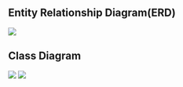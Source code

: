 Entity Relationship Diagram(ERD)
---
<img src="https://github.com/EM-PROJECT-ORG-Funrest/EM_Module_Test/assets/102271645/b28d03bc-f5bf-4b9e-a16b-52a9d2b4ba74"></img>

Class Diagram
---
<img src="https://github.com/EM-PROJECT-ORG-Funrest/EM_Module_Test/assets/102271645/8f3d9787-f295-48bc-9736-f853e520483e"></img>
<img src="https://github.com/EM-PROJECT-ORG-Funrest/EM_Module_Test/assets/102271645/017e9d58-ee62-4262-a0fd-33fab757e0b0"></img>
